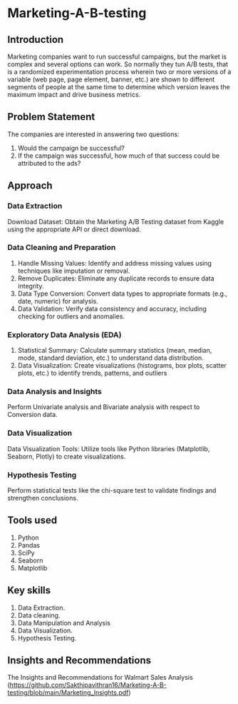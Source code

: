 # Marketing-A-B-testing

## Introduction
Marketing companies want to run successful campaigns, but the market is complex and several options can work. So normally they tun A/B tests, that is a randomized experimentation process wherein two or more versions of a variable (web page, page element, banner, etc.) are shown to different segments of people at the same time to determine which version leaves the maximum impact and drive business metrics.

## Problem Statement
The companies are interested in answering two questions:
1. Would the campaign be successful?
2. If the campaign was successful, how much of that success could be attributed to the ads?

## Approach

### Data Extraction
Download Dataset: Obtain the Marketing A/B Testing dataset from Kaggle using the appropriate API or direct download.

### Data Cleaning and Preparation
1. Handle Missing Values: Identify and address missing values using techniques like imputation or removal.
2. Remove Duplicates: Eliminate any duplicate records to ensure data integrity.
3. Data Type Conversion: Convert data types to appropriate formats (e.g., date, numeric) for analysis.
4. Data Validation: Verify data consistency and accuracy, including checking for outliers and anomalies.

### Exploratory Data Analysis (EDA)
1. Statistical Summary: Calculate summary statistics (mean, median, mode, standard deviation, etc.) to understand data distribution.
2. Data Visualization: Create visualizations (histograms, box plots, scatter plots, etc.) to identify trends, patterns, and outliers

### Data Analysis and Insights
Perform Univariate analysis and Bivariate analysis with respect to Conversion data.

### Data Visualization
Data Visualization Tools: Utilize tools like Python libraries (Matplotlib, Seaborn, Plotly) to create visualizations.

### Hypothesis Testing
Perform statistical tests like the chi-square test to validate findings and strengthen conclusions.


## Tools used
1. Python
2. Pandas
3. SciPy
4. Seaborn
5. Matplotlib

## Key skills
1. Data Extraction.
2. Data cleaning.
3. Data Manipulation and Analysis
4. Data Visualization.
5. Hypothesis Testing.

## Insights and Recommendations
The Insights and Recommendations for Walmart Sales Analysis (https://github.com/Sakthipavithran16/Marketing-A-B-testing/blob/main/Marketing_Insights.pdf)

